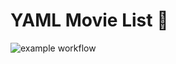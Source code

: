 # YAML Movie List :movie_camera:

![example workflow](https://github.com/lbreede/yaml-movie-list/actions/workflows/main.yml/badge.svg)
